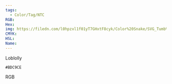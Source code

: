 ```yaml
---
tags:
  - Color/Tag/NTC
RGB:
Hex:
img: https://filedn.com/l0hpzxl1f01yT7GHxtF8cyk/Color%20Snake/SVG_Tumb%20Mass%20No%20Name/BDC9CE.svg
CMYK:
HSL:
Name:
---
```

Loblolly
```palette
#BDC9CE
```
RGB
